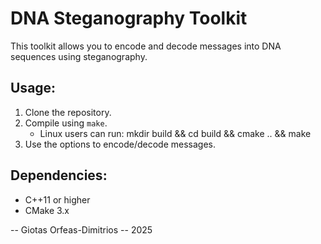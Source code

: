 # DNA Steganography Toolkit
This toolkit allows you to encode and decode messages into DNA sequences using steganography.

## Usage:
1. Clone the repository.
2. Compile using `make`.
   - Linux users can run:
       mkdir build && cd build && cmake .. && make
3. Use the options to encode/decode messages.

## Dependencies:
- C++11 or higher
- CMake 3.x


-- Giotas Orfeas-Dimitrios -- 2025
